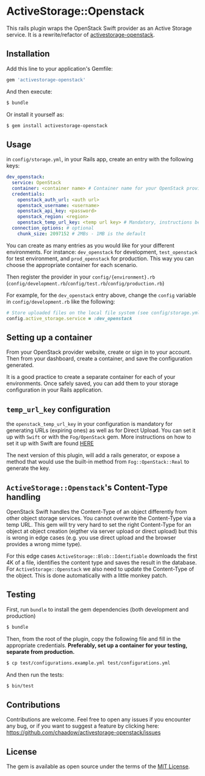 # ActiveStorage::Openstack
This rails plugin wraps the OpenStack Swift provider as an Active Storage service.
It is a rewrite/refactor of [activestorage-openstack](https://github.com/jeffreyguenther/activestorage-openstack).

## Installation
Add this line to your application's Gemfile:

```ruby
gem 'activestorage-openstack'
```

And then execute:
```bash
$ bundle
```

Or install it yourself as:
```bash
$ gem install activestorage-openstack
```

## Usage
in `config/storage.yml`, in your Rails app, create an entry with the following keys:
```yaml
dev_openstack:
  service: OpenStack
  container: <container name> # Container name for your OpenStack provider
  credentials:
    openstack_auth_url: <auth url>
    openstack_username: <username>
    openstack_api_key: <password>
    openstack_region: <region>
    openstack_temp_url_key: <temp url key> # Mandatory, instructions below
  connection_options: # optional
    chunk_size: 2097152 # 2MBs - 1MB is the default
```

You can create as many entries as you would like for your different environments. For instance: `dev_openstack` for development, `test_openstack` for test environment, and `prod_openstack` for production. This way you can choose the appropriate container for each scenario.

Then register the provider in your `config/{environment}.rb` (`config/development.rb`/`config/test.rb`/`config/production.rb`)

For example, for the `dev_openstack` entry above, change the `config` variable in `config/development.rb` like the following:
```ruby
# Store uploaded files on the local file system (see config/storage.yml for options)
config.active_storage.service = :dev_openstack
```
## Setting up a container

From your OpenStack provider website, create or sign in to your account.
Then from your dashboard, create a container, and save the configuration generated.

It is a good practice to create a separate container for each of your environments.
Once safely saved, you can add them to your storage configuration in your Rails application.
## `temp_url_key` configuration

the `openstack_temp_url_key` in your configuration is mandatory for generating URLs (expiring ones) as well as for Direct Upload. You can set it up with `Swift` or with the `Fog/OpenStack` gem. More instructions on how to set it up with Swift are found [HERE](https://docs.openstack.org/swift/latest/api/temporary_url_middleware.html#secret-keys)

The next version of this plugin, will add a rails generator, or expose a method that would use the built-in method from `Fog::OpenStack::Real` to generate the key.

## `ActiveStorage::Openstack`'s Content-Type handling

OpenStack Swift handles the Content-Type of an object differently from other object storage services. You cannot overwrite the Content-Type via a temp URL. This gem will try very hard to set the right Content-Type for an object at object creation (eigther via server upload or direct upload) but this is wrong in edge cases (e.g. you use direct upload and the browser provides a wrong mime type).

For this edge cases `ActiveStorage::Blob::Identifiable` downloads the first 4K of a file, identifies the content type and saves the result in the database. For `ActiveStorage::Openstack` we also need to update the Content-Type of the object. This is done automatically with a little monkey patch.

## Testing
First, run `bundle` to install the gem dependencies (both development and production)
```bash
$ bundle
```
Then, from the root of the plugin, copy the following file and fill in the appropriate credentials.
**Preferably, set up a container for your testing, separate from production.**
```bash
$ cp test/configurations.example.yml test/configurations.yml
```
And then run the tests:
```bash
$ bin/test
```

## Contributions
Contributions are welcome. Feel free to open any issues if you encounter any bug, or if you want to suggest a feature by clicking here: https://github.com/chaadow/activestorage-openstack/issues

## License
The gem is available as open source under the terms of the [MIT License](https://opensource.org/licenses/MIT).
